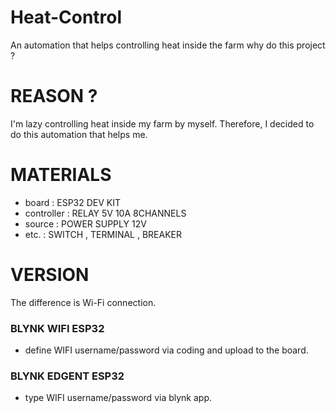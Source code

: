 # Heat-Control
An automation that helps controlling heat inside the farm
why do this project ?

# REASON ? 
I'm lazy controlling heat inside my farm by myself.
Therefore, I decided to do this automation that helps me.

# MATERIALS
- board : ESP32 DEV KIT
- controller : RELAY 5V 10A 8CHANNELS
- source : POWER SUPPLY 12V
- etc. : SWITCH , TERMINAL , BREAKER

# VERSION
The difference is Wi-Fi connection.
### BLYNK WIFI ESP32
- define WIFI username/password via coding and upload to the board.
### BLYNK EDGENT ESP32
- type WIFI username/password via blynk app.

